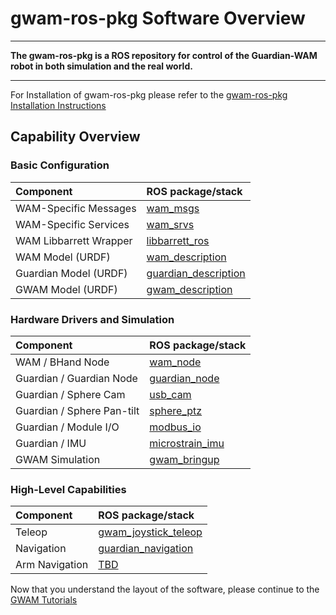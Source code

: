 # gwam-ros-pkg Software Overview #


---

**The gwam-ros-pkg is a ROS repository for control of the Guardian-WAM robot in both simulation and the real world.**

---


For Installation of gwam-ros-pkg please refer to the [gwam-ros-pkg Installation Instructions](http://code.google.com/p/gwam-ros-pkg/wiki/GWAMROSInstallation)

## Capability Overview ##

### Basic Configuration ###
| **Component**      | **ROS package/stack** |
|:-------------------|:----------------------|
|WAM-Specific Messages | [wam\_msgs](http://code.google.com/p/gwam-ros-pkg/wiki/GWAMPackagewam_msgs) |
|WAM-Specific Services | [wam\_srvs](http://code.google.com/p/gwam-ros-pkg/wiki/GWAMPackagewam_srvs) |
|WAM Libbarrett Wrapper | [libbarrett\_ros](http://code.google.com/p/gwam-ros-pkg/wiki/GWAMPackagelibbarrett_ros) |
| WAM Model (URDF)   | [wam\_description](http://code.google.com/p/gwam-ros-pkg/wiki/GWAMPackagewam_description) |
| Guardian Model (URDF) | [guardian\_description](guardian_description.md) |
| GWAM Model (URDF)  | [gwam\_description](gwam_description.md) |

### Hardware Drivers and Simulation ###
| **Component**      | **ROS package/stack** |
|:-------------------|:----------------------|
| WAM / BHand Node   | [wam\_node](http://code.google.com/p/gwam-ros-pkg/wiki/GWAMPackagewam_node) |
| Guardian / Guardian Node | [guardian\_node](http://code.google.com/p/gwam-ros-pkg/wiki/GWAMPackageguardian_node) |
| Guardian / Sphere Cam | [usb\_cam](http://code.google.com/p/gwam-ros-pkg/wiki/GWAMPackagesphere_cam) |
| Guardian / Sphere Pan-tilt | [sphere\_ptz](http://code.google.com/p/gwam-ros-pkg/wiki/GWAMPackagesphere_ptz) |
| Guardian / Module I/O |  [modbus\_io](http://code.google.com/p/gwam-ros-pkg/wiki/GWAMPackagemodbus_io) |
| Guardian / IMU     |  [microstrain\_imu](http://code.google.com/p/gwam-ros-pkg/wiki/GWAMPackagemicrostrain_imu) |
| GWAM Simulation    | [gwam\_bringup](gwam_bringup.md) |

### High-Level Capabilities ###
| **Component**      | **ROS package/stack** |
|:-------------------|:----------------------|
| Teleop             | [gwam\_joystick\_teleop](http://code.google.com/p/gwam-ros-pkg/wiki/GWAMJoystickTeleop) |
| Navigation         | [guardian\_navigation](guardian_navigation.md) |
| Arm Navigation     | [TBD](TBD.md)         |



Now that you understand the layout of the software, please continue to the [GWAM Tutorials](http://code.google.com/p/gwam-ros-pkg/wiki/GWAMTutorialsMainPage)
